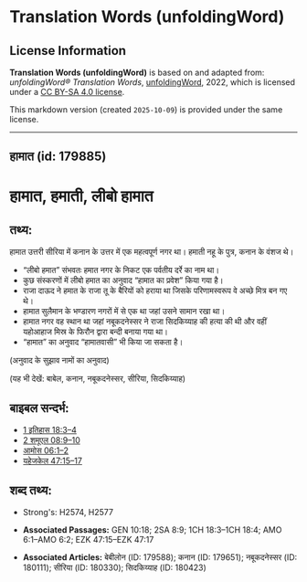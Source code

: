 # Translation Words (unfoldingWord)

## License Information

**Translation Words (unfoldingWord)** is based on and adapted from: _unfoldingWord® Translation Words_, [unfoldingWord](https://unfoldingword.org/utw), 2022, which is licensed under a [CC BY-SA 4.0 license](https://creativecommons.org/licenses/by-sa/4.0/legalcode.en).

This markdown version (created `2025-10-09`) is provided under the same license.



--------------------------------

## हामात (id: 179885)

हामात, हमाती, लीबो हामात
========================

तथ्य:
-----

हामात उत्तरी सीरिया में कनान के उत्तर में एक महत्वपूर्ण नगर था। हमाती नहू के पुत्र, कनान के वंशज थे।

* “लीबो हमात” संभवतः हमात नगर के निकट एक पर्वतीय दर्रे का नाम था।
* कुछ संस्करणों में लीबो हमात का अनुवाद “हामात का प्रवेश” किया गया है।
* राजा दाऊद ने हमात के राजा तू के बैरियों को हराया था जिसके परिणामस्वरूप वे अच्छे मित्र बन गए थे।
* हामात सुलैमान के भण्डारण नगरों में से एक था जहां उसने सामान रखा था।
* हामात नगर वह स्थान था जहां नबूकदनेस्सर ने राजा सिदकिय्याह की हत्या की थी और वहीं यहोआहाज मिस्र के फिरौन द्वारा बन्दी बनाया गया था।
* “हामात” का अनुवाद “हामातवासी” भी किया जा सकता है।

(अनुवाद के सुझाव नामों का अनुवाद)

(यह भी देखें: बाबेल, कनान, नबूकदनेस्सर, सीरिया, सिदकिय्याह)

बाइबल सन्दर्भ:
--------------

* [1 इतिहास 18:3–4](https://ref.ly/1Chr0:0)
* [2 शमूएल 08:9–10](https://ref.ly/2Sam0:0)
* [आमोस 06:1–2](https://ref.ly/Amos6:1-Amos6:2)
* [यहेजकेल 47:15–17](https://ref.ly/Ezek47:15-Ezek47:17)

शब्द तथ्य:
----------

* Strong's: H2574, H2577

* **Associated Passages:** GEN 10:18; 2SA 8:9; 1CH 18:3–1CH 18:4; AMO 6:1–AMO 6:2; EZK 47:15–EZK 47:17
* **Associated Articles:** बेबीलोन (ID: 179588); कनान (ID: 179651); नबूकदनेस्सर (ID: 180111); सीरिया (ID: 180330); सिदकिय्याह (ID: 180423)

